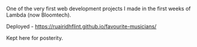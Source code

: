 One of the very first web development projects I made in the first weeks of Lambda (now Bloomtech). 

Deployed - https://ruairidhflint.github.io/favourite-musicians/

Kept here for posterity. 

